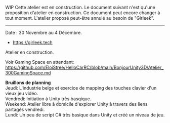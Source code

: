 WIP
Cette atelier est en construction.
Le document suivant n'est qu'une proposition d'atelier en construction.
Ce document peut encore changer à tout moment.
L'atelier proposé peut-être annulé au besoin de "Girleek".

----------------------------------------


Date : 30 Novembre au 4 Décembre.
- https://girleek.tech


Atelier en construction.

Voir Gaming Space en attendant:  
https://github.com/EloiStree/HelloCarRC/blob/main/BonjourUnity3D/Atelier_300GamingSpace.md  


**Bruillons de planning**    
Jeudi: L'industrie belge  et exercice de mapping des touches clavier d'un vieux jeu vidéo.  
Vendredi: Initiation à Unity très basqique.    
Weekend: Atelier libre à domicile d'explorer Unity à travers des liens partagés vendredi.   
Lundi: Un peu de script C# très basique dans Unity et créé un niveau de jeu.  
